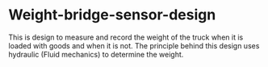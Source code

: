 # Weight-bridge-sensor-design
This is design to measure and record the weight of the truck when it is loaded with goods and when it is not.
The principle behind this design uses hydraulic (Fluid mechanics) to determine the weight.
